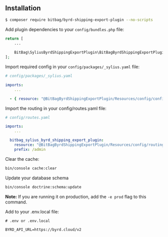 ## Installation

```bash
$ composer require bitbag/byrd-shipping-export-plugin --no-scripts
```

Add plugin dependencies to your `config/bundles.php` file:
```php
return [
    ...
    
    BitBag\SyliusByrdShippingExportPlugin\BitBagByrdShippingExportPlugin::class => ['all' => true],
];
```

Import required config in your `config/packages/_sylius.yaml` file:
```yaml
# config/packages/_sylius.yaml

imports:
    ...

  - { resource: "@BitBagByrdShippingExportPlugin/Resources/config/config.yaml" }
```

Import the routing in your config/routes.yaml file:
```yaml
# config/routes.yaml

imports:
    ...

  bitbag_sylius_byrd_shipping_export_plugin:
    resource: "@BitBagByrdShippingExportPlugin/Resources/config/routing.yaml"
    prefix: /admin
```

Clear the cache:

```bash
bin/console cache:clear
```

Update your database schema
```bash
bin/console doctrine:schema:update
```

**Note:** If you are running it on production, add the `-e prod` flag to this command.

Add to your .env.local file:
```
# .env or .env.local

BYRD_API_URL=https://byrd.cloud/v2
```
